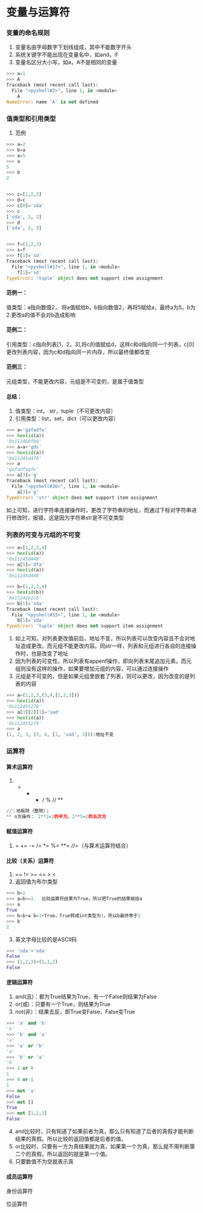 # 变量与运算符
### 变量的命名规则
1. 变量名由字母数字下划线组成，其中不能数字开头
2. 系统关键字不能出现在变量名中，如and，if
3. 变量名区分大小写，如a，A不是相同的变量
```python
>>> a=1
>>> A
Traceback (most recent call last):
  File "<pyshell#2>", line 1, in <module>
    A
NameError: name 'A' is not defined
```
### 值类型和引用类型
1. 范例
```python
>>> a=2
>>> b=a
>>> a=5
>>> a
5
>>> b
2


>>> c=[1,2,3]
>>> d=c
>>> c[0]='sda'
>>> c
['sda', 2, 3]
>>> d
['sda', 2, 3]


>>> f=(1,2,3)
>>> s=f
>>> f[1]='sd'
Traceback (most recent call last):
  File "<pyshell#17>", line 1, in <module>
    f[1]='sd'
TypeError: 'tuple' object does not support item assignment
```
#### 范例一：
值类型：a指向数值2， 将a值赋给b，b指向数值2，再将5赋给a，最终a为5，b为2.更改a的值不会对b造成影响
#### 范例二：
引用类型：c指向列表[1，2，3],将c的值赋给d，这样c和d指向同一个列表，c[0]更改列表内容，因为c和d指向同一片内存，所以最终值都改变
#### 范例三：
元组类型，不能更改内容，元组是不可变的，是属于值类型
#### 总结：
1. 值类型：int， str，tuple（不可更改内容）
2. 引用类型：list，set，dict（可以更改内容）
```python
>>> a='gafadfa'
>>> hex(id(a))
'0x112460fb8'
>>> a=a+'gds'
>>> hex(id(a))
'0x11245d470'
>>> a
'gafadfagds'
>>> a[3]='g'
Traceback (most recent call last):
  File "<pyshell#26>", line 1, in <module>
    a[3]='g'
TypeError: 'str' object does not support item assignment
```
如上可知，进行字符串连接操作时，更改了字符串的地址，而通过下标对字符串进行修改时，报错，这是因为字符串str是不可变类型

### 列表的可变与元组的不可变
```python
>>> a=[1,2,3,4]
>>> hex(id(a))
'0x11245d448'
>>> a[1]='dfa'
>>> hex(id(a))
'0x11245d448'

>>> b=(1,2,3,4)
>>> hex(id(b))
'0x11242e2c8'
>>> b[1]='sda'
Traceback (most recent call last):
  File "<pyshell#33>", line 1, in <module>
    b[1]='sda'
TypeError: 'tuple' object does not support item assignment
```
1. 如上可知，对列表更改值前后，地址不变，所以列表可以改变内容且不会对地址造成更改。而元组不能更改内容。同str一样，列表和元组进行各自的连接操作时，也是改变了地址
2. 因为列表的可变性，所以列表有appenf操作，即向列表末尾追加元素。而元组则没有这样的操作，如果要增加元组的内容，可以通过连接操作
3. 元组是不可变的，但是如果元组里嵌套了列表，则可以更改，因为改变的是列表的内容
```python
>>> a=(1,2,3,(3,4,[1,2,3]))
>>> hex(id(a))
'0x112455278'
>>> a[3][2][1]='sad'
>>> hex(id(a))
'0x112455278'
>>> a
(1, 2, 3, (3, 4, [1, 'sad', 3])):地址不变
```

### 运算符
#### 算术运算符
1. + - * / % // **
```python
//：地板除（整除）；
** n方操作： 2**2=2的平方。2**5=2的五次方
```
#### 赋值运算符
1. = += -= /= *= %= **= //=（与算术运算符结合）

#### 比较（关系）运算符
1. ==  != >= <= > < 
2. 返回值为布尔类型
```python
>>> b=1
>>> a=b>=1.  比较运算符结果为True，所以把True的结果赋给a
>>> a
True
>>> b=b+a b=1+True，True转成int类型为1，所以b最终等于2
>>> b
2
```
3. 英文字母比较的是ASCII码
```python
>>> 'sda'>'sda'
False
>>> (1,2,3)<(1,1,2)
False
```
#### 逻辑运算符
1. and(且)：都为True结果为True，有一个False则结果为False
2. or(或)：只要有一个True，则结果为True
3. not(非）：结果去反，即True变False，False变True
```python
>>> 'a' and 'b'
'b'
>>> 'b' and 'a'
'a'
>>> 'a' or 'b'
'a'
>>> 'b' or 'a'
'b'
>>> 1 or 0
1
>>> 0 or 1
1
>>> not 'a'
False
>>> not []
True
>>> not [1,2,3]
False
```
4. and比较时，只有知道了如果前者为真，那么只有知道了后者的真假才能判断结果的真假。所以比较的返回值都是后者的值。
5. or比较时，只要有一方为真结果就为真，如果第一个为真，那么就不用判断第二个的真假，所以返回的就是第一个值。
6. 只要数值不为空就表示真

#### 成员运算符

身份运算符

位运算符
